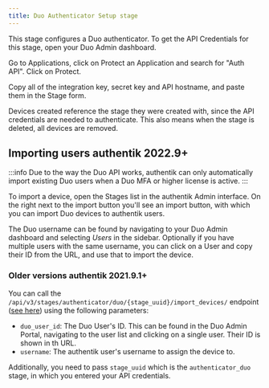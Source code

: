 ```yaml
---
title: Duo Authenticator Setup stage
---
```


This stage configures a Duo authenticator. To get the API Credentials for this stage, open your Duo Admin dashboard.

Go to Applications, click on Protect an Application and search for "Auth API". Click on Protect.

Copy all of the integration key, secret key and API hostname, and paste them in the Stage form.

Devices created reference the stage they were created with, since the API credentials are needed to authenticate. This also means when the stage is deleted, all devices are removed.

## Importing users <span class="badge badge--version">authentik 2022.9+</span>

:::info
Due to the way the Duo API works, authentik can only automatically import existing Duo users when a Duo MFA or higher license is active.
:::

To import a device, open the Stages list in the authentik Admin interface. On the right next to the import button you'll see an import button, with which you can import Duo devices to authentik users.

The Duo username can be found by navigating to your Duo Admin dashboard and selecting _Users_ in the sidebar. Optionally if you have multiple users with the same username, you can click on a User and copy their ID from the URL, and use that to import the device.

### Older versions <span class="badge badge--version">authentik 2021.9.1+</span>

You can call the `/api/v3/stages/authenticator/duo/{stage_uuid}/import_devices/` endpoint ([see here](https://goauthentik.io/api/#post-/stages/authenticator/duo/-stage_uuid-/import_devices/)) using the following parameters:

- `duo_user_id`: The Duo User's ID. This can be found in the Duo Admin Portal, navigating to the user list and clicking on a single user. Their ID is shown in th URL.
- `username`: The authentik user's username to assign the device to.

Additionally, you need to pass `stage_uuid` which is the `authenticator_duo` stage, in which you entered your API credentials.
